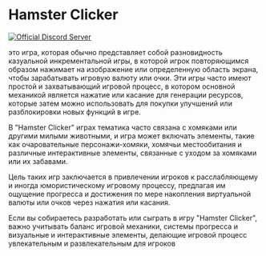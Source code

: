 # Hamster Clicker

[![Official Discord Server](https://discordapp.com/api/guilds/1172849996081659934/embed.png)]([https://discord.gg/EdWspu3](https://discord.gg/YQFTeBsmCD))

 это игра, которая обычно представляет собой разновидность казуальной инкрементальной игры, в которой игрок повторяющимся образом нажимает на изображение или определенную область экрана, чтобы зарабатывать игровую валюту или очки. Эти игры часто имеют простой и захватывающий игровой процесс, в котором основной механикой является нажатие или касание для генерации ресурсов, которые затем можно использовать для покупки улучшений или разблокировки новых функций в игре.

 В "Hamster Clicker" играх тематика часто связана с хомяками или другими милыми животными, и игра может включать элементы, такие как очаровательные персонажи-хомяки, хомячьи местообитания и различные интерактивные элементы, связанные с уходом за хомяками или их забавами.

 Цель таких игр заключается в привлечении игроков к расслабляющему и иногда юмористическому игровому процессу, предлагая им ощущение прогресса и достижения по мере накопления виртуальной валюты или очков через нажатия или касания.

Если вы собираетесь разработать или сыграть в игру "Hamster Clicker", важно учитывать баланс игровой механики, системы прогресса и визуальные и интерактивные элементы, делающие игровой процесс увлекательным и развлекательным для игроков
